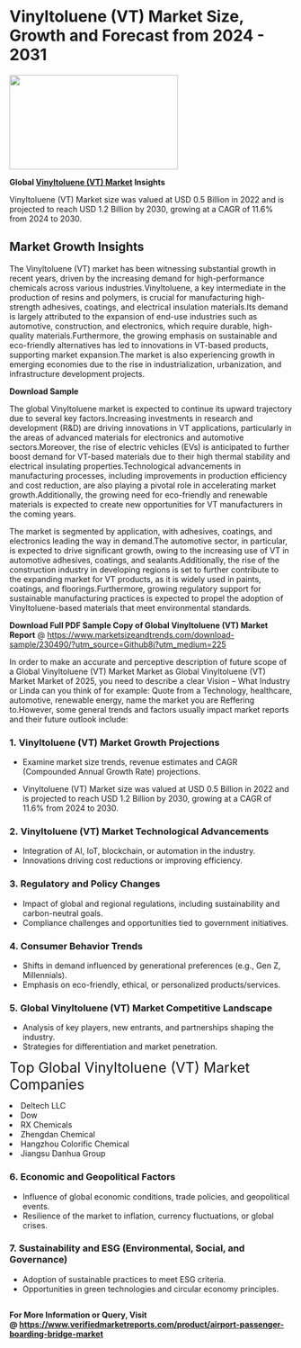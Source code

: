 <H1>Vinyltoluene (VT) Market Size, Growth and Forecast from 2024 - 2031</H1><img class="aligncenter size-medium wp-image-584254" src="https://thirdeyenews.in/wp-content/uploads/2024/09/Global-Market-Research-300x168.jpeg" alt="" width="300" height="168" /><p><strong>Global&nbsp;<a href="https://www.marketsizeandtrends.com/download-sample/230490/?utm_source=Github8j?utm_medium=225">Vinyltoluene (VT) Market</a> Insights</strong></p><p>Vinyltoluene (VT) Market size was valued at USD 0.5 Billion in 2022 and is projected to reach USD 1.2 Billion by 2030, growing at a CAGR of 11.6% from 2024 to 2030.</p><p><h2>Market Growth Insights</h2> <p>The Vinyltoluene (VT) market has been witnessing substantial growth in recent years, driven by the increasing demand for high-performance chemicals across various industries.Vinyltoluene, a key intermediate in the production of resins and polymers, is crucial for manufacturing high-strength adhesives, coatings, and electrical insulation materials.Its demand is largely attributed to the expansion of end-use industries such as automotive, construction, and electronics, which require durable, high-quality materials.Furthermore, the growing emphasis on sustainable and eco-friendly alternatives has led to innovations in VT-based products, supporting market expansion.The market is also experiencing growth in emerging economies due to the rise in industrialization, urbanization, and infrastructure development projects.</p> <p><strong>Download Sample</strong></p> <p>The global Vinyltoluene market is expected to continue its upward trajectory due to several key factors.Increasing investments in research and development (R&D) are driving innovations in VT applications, particularly in the areas of advanced materials for electronics and automotive sectors.Moreover, the rise of electric vehicles (EVs) is anticipated to further boost demand for VT-based materials due to their high thermal stability and electrical insulating properties.Technological advancements in manufacturing processes, including improvements in production efficiency and cost reduction, are also playing a pivotal role in accelerating market growth.Additionally, the growing need for eco-friendly and renewable materials is expected to create new opportunities for VT manufacturers in the coming years.</p> <p>The market is segmented by application, with adhesives, coatings, and electronics leading the way in demand.The automotive sector, in particular, is expected to drive significant growth, owing to the increasing use of VT in automotive adhesives, coatings, and sealants.Additionally, the rise of the construction industry in developing regions is set to further contribute to the expanding market for VT products, as it is widely used in paints, coatings, and floorings.Furthermore, growing regulatory support for sustainable manufacturing practices is expected to propel the adoption of Vinyltoluene-based materials that meet environmental standards.</p> <p><span class=""><strong>Download Full PDF Sample Copy of Global Vinyltoluene (VT) Market Report</strong> @ <a href="https://www.marketsizeandtrends.com/download-sample/230490/?utm_source=Github8j?utm_medium=225" target="_blank">https://www.marketsizeandtrends.com/download-sample/230490/?utm_source=Github8j?utm_medium=225</a></span></p><p>In order to make an accurate and perceptive description of future scope of a Global&nbsp;Vinyltoluene (VT) Market Market as Global&nbsp;Vinyltoluene (VT) Market Market of 2025, you need to describe a clear Vision &ndash; What Industry or Linda can you think of for example: Quote from a Technology, healthcare, automotive, renewable energy, name the market you are Reffering to.However, some general trends and factors usually impact market reports and their future outlook include:</p><h3>1.&nbsp;<strong>Vinyltoluene (VT) Market Growth Projections</strong></h3><ul><li>Examine market size trends, revenue estimates and CAGR (Compounded Annual Growth Rate) projections.</li><li><p>Vinyltoluene (VT) Market size was valued at USD 0.5 Billion in 2022 and is projected to reach USD 1.2 Billion by 2030, growing at a CAGR of 11.6% from 2024 to 2030.</p></li></ul><h3>2.&nbsp;<strong>Vinyltoluene (VT) Market Technological Advancements</strong></h3><ul><li>Integration of AI, IoT, blockchain, or automation in the industry.</li><li>Innovations driving cost reductions or improving efficiency.</li></ul><h3>3.&nbsp;<strong>Regulatory and Policy Changes</strong></h3><ul><li>Impact of global and regional regulations, including sustainability and carbon-neutral goals.</li><li>Compliance challenges and opportunities tied to government initiatives.</li></ul><h3>4.&nbsp;<strong>Consumer Behavior Trends</strong></h3><ul><li>Shifts in demand influenced by generational preferences (e.g., Gen Z, Millennials).</li><li>Emphasis on eco-friendly, ethical, or personalized products/services.</li></ul><h3>5.&nbsp;<strong>Global Vinyltoluene (VT) Market Competitive Landscape</strong></h3><ul><li>Analysis of key players, new entrants, and partnerships shaping the industry.</li><li>Strategies for differentiation and market penetration.</li></ul><p data-pm-slice="1 1 []"><span style="color: inherit; font-family: inherit; font-size: 25px;">Top Global Vinyltoluene (VT) Market Companies</span></p><div class="" data-test-id=""><p><li>Deltech LLC</li><li> Dow</li><li> RX Chemicals</li><li> Zhengdan Chemical</li><li> Hangzhou Colorific Chemical</li><li> Jiangsu Danhua Group</li></p></div><h3>6.&nbsp;<strong>Economic and Geopolitical Factors</strong></h3><ul><li>Influence of global economic conditions, trade policies, and geopolitical events.</li><li>Resilience of the market to inflation, currency fluctuations, or global crises.</li></ul><h3>7.&nbsp;<strong>Sustainability and ESG (Environmental, Social, and Governance)</strong></h3><ul><li>Adoption of sustainable practices to meet ESG criteria.</li><li>Opportunities in green technologies and circular economy principles.</li></ul><h2><strong style="font-size: 14px;">For More Information or Query, Visit @&nbsp;</strong><a style="background-color: #ffffff; font-size: 14px;" href="https://www.marketsizeandtrends.com/report/vinyltoluene-vt-market/" target="_blank">https://www.verifiedmarketreports.com/product/airport-passenger-boarding-bridge-market</a></h2>